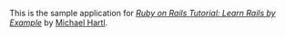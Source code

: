 This is the sample application for [*Ruby on Rails Tutorial: Learn Rails by Example*](http://railstutorial.org/) by [Michael Hartl](http://michaelhartl.com/).